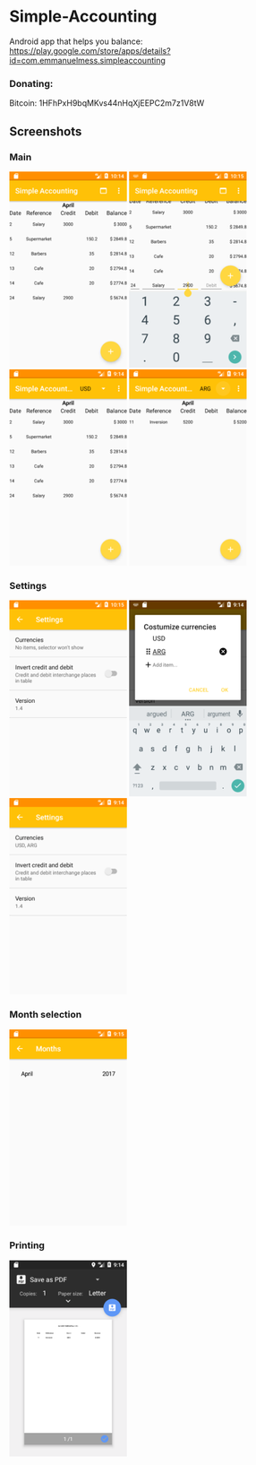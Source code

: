 # Simple-Accounting
Android app that helps you balance: https://play.google.com/store/apps/details?id=com.emmanuelmess.simpleaccounting
### Donating: 
Bitcoin: 1HFhPxH9bqMKvs44nHqXjEEPC2m7z1V8tW
## Screenshots
### Main
<img src="Screenshot_1491862500.png" data-canonical-src="Screenshot_1491862500.png" height="350" /> <img src="Screenshot_1491862506.png" data-canonical-src="Screenshot_1491862506.png" height="350" /> <img src="Screenshot_1491945273.png" data-canonical-src="Screenshot_1491945273.png" height="350" /> <img src="Screenshot_1491945294.png" data-canonical-src="Screenshot_1491945294.png" height="350" />

### Settings
<img src="Screenshot_1491862511.png" data-canonical-src="Screenshot_1491862511.png" height="350" /> <img src="Screenshot_1491945261.png" data-canonical-src="Screenshot_1491945261.png" height="350" /> <img src="Screenshot_1491945267.png" data-canonical-src="Screenshot_1491945267.png" height="350" />

### Month selection
<img src="Screenshot_1491945314.png" data-canonical-src="Screenshot_1491945314.png" height="350" />

### Printing
<img src="Screenshot_1491945299.png" data-canonical-src="Screenshot_1491945299.png" height="350" />
